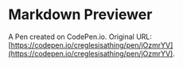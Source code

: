 # Markdown Previewer

A Pen created on CodePen.io. Original URL: [https://codepen.io/creglesisathing/pen/jOzmrYV](https://codepen.io/creglesisathing/pen/jOzmrYV).


